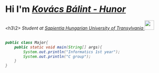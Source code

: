 # Hi I'm ***[Kovács Bálint - Hunor](https://kovacsbalinthunor.com)***
<h3\2><em> Student at <a href="https://ms.sapientia.ro/en/">Sapientia Hungarian University of Transylvania </a><img src="https://media.giphy.com/media/H43AgRm1f7RKPIl41m/giphy.gif" width="30">
<br>
<br>

```java
public class Major{
    public static void main(String[] args){
        System.out.println("Informatics 1st year");
        System.out.println("C group");
    }   
}
```


